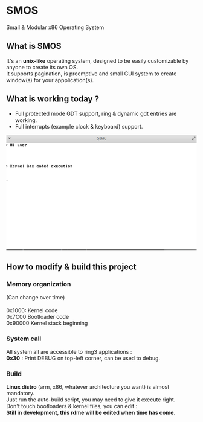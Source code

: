 # SMOS
Small &amp; Modular x86 Operating System
## What is SMOS
It's an **unix-like** operating system, designed to be easily customizable by anyone to create its own OS.</br>
It supports pagination, is preemptive and small GUI system to create window(s) for your appplication(s).</br>
## What is working today ?
- Full protected mode GDT support, ring & dynamic gdt entries are working.
- Full interrupts (example clock & keyboard) support.

![image](actualState.png)

## How to modify & build this project
### Memory organization
(Can change over time)</br></br>
0x1000: Kernel code</br>
0x7C00 Bootloader code</br>
0x90000 Kernel stack beginning</br>
### System call
All system all are accessible to ring3 applications :</br>
**0x30** : Print DEBUG on top-left corner, can be used to debug.


### Build
**Linux distro** (arm, x86, whatever architecture you want) is almost mandatory.</br>
Just run the auto-build script, you may need to give it execute right.</br>
Don't touch bootloaders & kernel files, you can edit :</br>
**Still in development, this rdme will be edited when time has come.**
